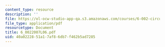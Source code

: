 ```yaml
---
content_type: resource
description: ''
file: https://ol-ocw-studio-app-qa.s3.amazonaws.com/courses/6-002-circuits-and-electronics-spring-2007/40a0222851a17af86db7f462b5ad7285_6_0022007L06.pdf
file_type: application/pdf
resourcetype: Document
title: 6_0022007L06.pdf
uid: 40a02228-51a1-7af8-6db7-f462b5ad7285
---
```

